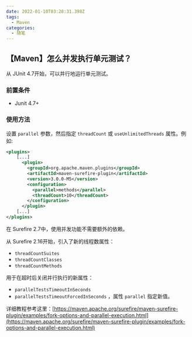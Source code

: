 ```yaml
---
date: 2022-01-10T03:28:31.398Z
tags:
  - Maven
categories:
  - 随笔
---
```

## 【Maven】怎么并发执行单元测试？

从 JUnit 4.7开始，可以并行地运行单元测试。

<!--more-->

### 前置条件
- Junit 4.7+


### 使用方法

设置 `parallel` 参数，然后指定 `threadCount` 或 `useUnlimitedThreads` 属性。例如:

```xml
<plugins>
    [...]
      <plugin>
        <groupId>org.apache.maven.plugins</groupId>
        <artifactId>maven-surefire-plugin</artifactId>
        <version>3.0.0-M5</version>
        <configuration>
          <parallel>methods</parallel>
          <threadCount>10</threadCount>
        </configuration>
      </plugin>
    [...]
</plugins>

```
在 Surefire 2.7中，使用并发功能不需要额外的依赖。

从 Surefire 2.16开始，引入了新的线程数属性：
- `threadCountSuites`
- `threadCountClasses`
- `threadCountMethods`

用于在超时后关闭并行执行的新属性：
- `parallelTestsTimeoutInSeconds`
- `parallelTestsTimeoutForcedInSeconds` ，属性 `parallel` 指定新值。

详细教程参考这里：[https://maven.apache.org/surefire/maven-surefire-plugin/examples/fork-options-and-parallel-execution.html](https://maven.apache.org/surefire/maven-surefire-plugin/examples/fork-options-and-parallel-execution.html)